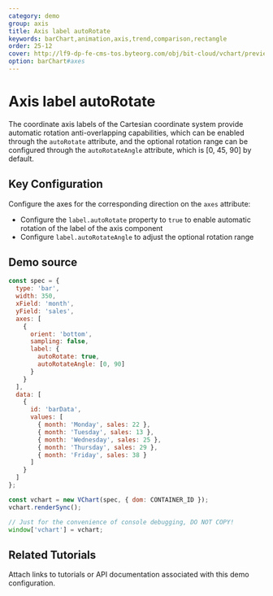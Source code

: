 ```yaml
---
category: demo
group: axis
title: Axis label autoRotate
keywords: barChart,animation,axis,trend,comparison,rectangle
order: 25-12
cover: http://lf9-dp-fe-cms-tos.byteorg.com/obj/bit-cloud/vchart/preview/axis/axis-label-autoRotate.png
option: barChart#axes
---
```


# Axis label autoRotate

The coordinate axis labels of the Cartesian coordinate system provide automatic rotation anti-overlapping capabilities, which can be enabled through the `autoRotate` attribute, and the optional rotation range can be configured through the `autoRotateAngle` attribute, which is [0, 45, 90] by default.

## Key Configuration

Configure the axes for the corresponding direction on the `axes` attribute:

- Configure the `label.autoRotate` property to `true` to enable automatic rotation of the label of the axis component
- Configure `label.autoRotateAngle` to adjust the optional rotation range

## Demo source

```javascript livedemo
const spec = {
  type: 'bar',
  width: 350,
  xField: 'month',
  yField: 'sales',
  axes: [
    {
      orient: 'bottom',
      sampling: false,
      label: {
        autoRotate: true,
        autoRotateAngle: [0, 90]
      }
    }
  ],
  data: [
    {
      id: 'barData',
      values: [
        { month: 'Monday', sales: 22 },
        { month: 'Tuesday', sales: 13 },
        { month: 'Wednesday', sales: 25 },
        { month: 'Thursday', sales: 29 },
        { month: 'Friday', sales: 38 }
      ]
    }
  ]
};

const vchart = new VChart(spec, { dom: CONTAINER_ID });
vchart.renderSync();

// Just for the convenience of console debugging, DO NOT COPY!
window['vchart'] = vchart;
```

## Related Tutorials

Attach links to tutorials or API documentation associated with this demo configuration.
